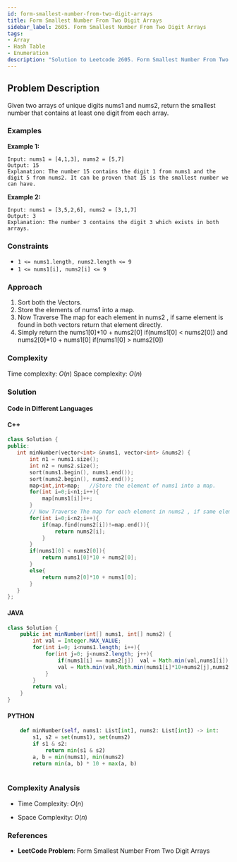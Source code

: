 ```yaml
---
id: form-smallest-number-from-two-digit-arrays
title: Form Smallest Number From Two Digit Arrays
sidebar_label: 2605. Form Smallest Number From Two Digit Arrays
tags:
- Array
- Hash Table
- Enumeration
description: "Solution to Leetcode 2605. Form Smallest Number From Two Digit Arrays"
---
```


## Problem Description

Given two arrays of unique digits nums1 and nums2, return the smallest number that contains at least one digit from each array.
 
### Examples

**Example 1:**

```
Input: nums1 = [4,1,3], nums2 = [5,7]
Output: 15
Explanation: The number 15 contains the digit 1 from nums1 and the digit 5 from nums2. It can be proven that 15 is the smallest number we can have.
```

**Example 2:**

```
Input: nums1 = [3,5,2,6], nums2 = [3,1,7]
Output: 3
Explanation: The number 3 contains the digit 3 which exists in both arrays.

```



### Constraints
- `1 <= nums1.length, nums2.length <= 9`
- `1 <= nums1[i], nums2[i] <= 9`

### Approach 
1. Sort both the Vectors.
2. Store the elements of nums1 into a map.
3. Now Traverse The map for each element in nums2 , if same element is found in both vectors return that element directly.
4. Simply return the nums1[0]*10 + nums2[0] if(nums1[0] < nums2[0])
and nums2[0]*10 + nums1[0] if(nums1[0] > nums2[0])

### Complexity

Time complexity: $O(n)$
Space complexity: $O(n)$

### Solution

#### Code in Different Languages

#### C++

 ```cpp
class Solution {
public:
    int minNumber(vector<int> &nums1, vector<int> &nums2) {
        int n1 = nums1.size();
        int n2 = nums2.size();
        sort(nums1.begin(), nums1.end());
        sort(nums2.begin(), nums2.end());
        map<int,int>map;   //Store the element of nums1 into a map.    
        for(int i=0;i<n1;i++){
            map[nums1[i]]++;
        }
        // Now Traverse The map for each element in nums2 , if same element is found in both array return that element directly. 
        for(int i=0;i<n2;i++){
            if(map.find(nums2[i])!=map.end()){
                return nums2[i];
            }
        }
        if(nums1[0] < nums2[0]){
            return nums1[0]*10 + nums2[0];
        }
        else{
            return nums2[0]*10 + nums1[0];
        }
    }
};
 ```

#### JAVA

```java
class Solution {
    public int minNumber(int[] nums1, int[] nums2) {
        int val = Integer.MAX_VALUE;
        for(int i=0; i<nums1.length; i++){
            for(int j=0; j<nums2.length; j++){
                if(nums1[i] == nums2[j])  val = Math.min(val,nums1[i]);
                val = Math.min(val,Math.min(nums1[i]*10+nums2[j],nums2[j]*10+nums1[i]));
            }
        }
        return val;
    }
}

```

#### PYTHON

```python
    def minNumber(self, nums1: List[int], nums2: List[int]) -> int:
        s1, s2 = set(nums1), set(nums2)
        if s1 & s2:
            return min(s1 & s2)
        a, b = min(nums1), min(nums2)
        return min(a, b) * 10 + max(a, b)
        
```



### Complexity Analysis

- Time Complexity: $O(n)$ 

- Space Complexity: $O(n)$ 

### References

- **LeetCode Problem**: Form Smallest Number From Two Digit Arrays